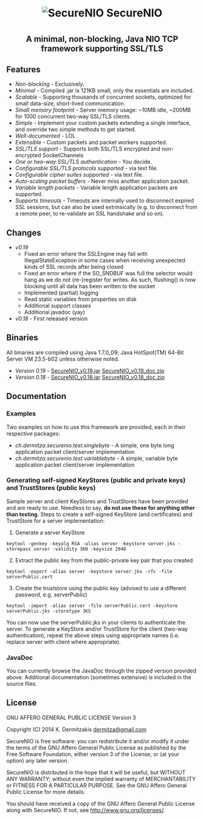 # <h1 align=center>![SecureNIO](https://github.com/dermitza/SecureNIO/raw/master/SecureNIO.png) SecureNIO<h1>
## <h2 align=center>A minimal, non-blocking, Java NIO TCP framework supporting SSL/TLS<h2>
## Features
* _Non-blocking -_ Exclusively.
* _Minimal -_ Compiled .jar is 121KB small, only the essentials are included.
* _Scalable -_ Supporting thousands of concurrent sockets, optimized for small data-size, short-lived communication.
* _Small memory footprint -_ Server memory usage: ~10MB idle, ~200MB for 1000 concurrent two-way SSL/TLS clients.
* _Simple -_ Implement your custom packets extending a single interface, and override two simple methods to get started.
* _Well-documented -_ LOL
* _Extensible -_ Custom packets and packet workers supported.
* _SSL/TLS support -_ Supports both SSL/TLS encrypted and non-encrypted SocketChannels
* _One or two-way SSL/TLS authentication -_ You decide.
* _Configurable SSL/TLS protocols supported -_ via text file.
* _Configurable cipher suites supported -_ via text file.
* _Auto-scaling packet buffers -_ Never miss another application packet.
* _Variable length packets -_ Variable length application packets are supported.
* _Supports timeouts -_ Timeouts are internally used to disconnect expired SSL sessions, but can also be used extrinsically (e.g. to disconnect from a remote peer, to re-validate an SSL handshake and so on).

## Changes

* _v0.19_
  * Fixed an error where the SSLEngine may fail with IllegalStateException in some cases when receiving unexpected kinds of SSL records after being closed
  * Fixed an error where if the SO_SNDBUF was full the selector would hang as we do not (re-)register for writes. As such, flushing() is now blocking until all data has been written to the socket
  * Implemented (partial) logging
  * Read static variables from properties on disk
  * Additional support classes
  * Additional javadoc (yay)
* _v0.18 -_ First released version

## Binaries

All binaries are compiled using Java 1.7.0_09; Java HotSpot(TM) 64-Bit Server VM 23.5-b02 unless otherwise noted.

* _Version 0.19 -_ [SecureNIO\_v0.19.jar](https://github.com/dermitza/SecureNIO/raw/master/dist/SecureNIO_v0.19.jar)  [SecureNIO_v0.19_doc.zip](https://github.com/dermitza/SecureNIO/raw/master/dist/SecureNIO_v0.19_doc.zip)
* _Version 0.18 -_ [SecureNIO\_v0.18.jar](https://github.com/dermitza/SecureNIO/raw/master/dist/SecureNIO_v0.19.jar)  [SecureNIO_v0.18_doc.zip](https://github.com/dermitza/SecureNIO/raw/master/dist/SecureNIO_v0.18_doc.zip)

## Documentation

### Examples

Two examples on how to use this framework are provided, each in their respective packages:

* _ch.dermitza.securenio.test.singlebyte -_ A simple, one byte long application packet client/server implementation
* _ch.dermitza.securenio.test.variablebyte -_ A simple, variable byte application packet client/server implementation

### Generating self-signed KeyStores (public and private keys) and TrustStores (public keys)

Sample server and client KeyStores and TrustStores have been provided and are ready to use. Needless to say, **do not use these for anything other than testing**. Steps to create a self-signed KeyStore (and certificates) and TrustStore for a server implementation:

1. Generate a server KeyStore
```
keytool -genkey -keyalg RSA -alias server -keystore server.jks -storepass server -validity 360 -keysize 2048
```
2. Extract the public key from the public-private key pair that you created
```
keytool -export -alias server -keystore server.jks -rfc -file serverPublic.cert
```
3. Create the truststore using the public key (advised to use a different password, e.g. serverPublic)
```
keytool -import -alias server -file serverPublic.cert -keystore serverPublic.jks -storetype JKS
```

You can now use the serverPublic.jks in your clients to authenticate the server. To generate a KeyStore and/or TrustStore for the client (two-way authentication), repeat the above steps using appropriate names (i.e. replace server with client where appropriate).

### JavaDoc

You can currently browse the JavaDoc through the zipped version provided above. Additional documentation (sometimes extensive) is included in the source files.

## License

GNU AFFERO GENERAL PUBLIC LICENSE Version 3

Copyright (C) 2014 K. Dermitzakis <dermitza@gmail.com>
 
SecureNIO is free software: you can redistribute it and/or modify it under the terms of the GNU Affero General Public License as published by the Free Software Foundation, either version 3 of the License, or (at your option) any later version.

SecureNIO is distributed in the hope that it will be useful, but WITHOUT ANY WARRANTY; without even the implied warranty of MERCHANTABILITY or FITNESS FOR A PARTICULAR PURPOSE. See the GNU Affero General Public License for more details.

You should have received a copy of the GNU Affero General Public License along with SecureNIO. If not, see <http://www.gnu.org/licenses/>.
